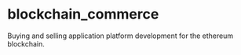 # blockchain_commerce
Buying and selling application platform development for the ethereum blockchain.
